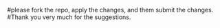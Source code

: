 #please fork the repo, apply the changes, and them submit the changes.
#Thank you very much for the suggestions.
